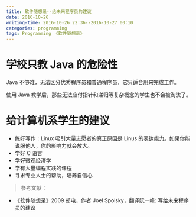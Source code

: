 ```yaml
---
title: 软件随想录--给未来程序员的建议
date: 2016-10-26
writing-time: 2016-10-26 22:36--2016-10-27 00:10
categories: programming
tags: Programming 《软件随想录》
---
```


# 学校只教 Java 的危险性

Java 不够难，无法区分优秀程序员和普通程序员，它只适合用来完成工作。

使用 Java 教学后，那些无法应付指针和递归等复杂概念的学生也不会被淘汰了。

# 给计算机系学生的建议

+ 练好写作：Linux 吸引大量志愿者的真正原因是 Linus 的表达能力。如果你能说服他人，你的影响力就会放大。
+ 学好 C 语言
+ 学好微观经济学
+ 学有大量编程实践的课程
+ 寻求专业人士的帮助，培养自信心



> 参考文献： 

+ 《软件随想录》2009 邮电，作者 Joel Spolsky，翻译阮一峰: 写给未来程序员的建议
